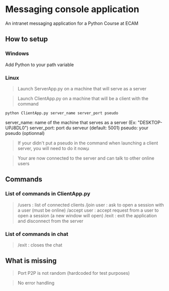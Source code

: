 # Messaging console application
An intranet messaging application for a Python Course at ECAM

## How to setup

### Windows 
Add Python to your path variable

### Linux
> Launch ServerApp.py on a machine that will serve as a server

> Launch ClientApp.py on a machine that will be a client with the command

```python ClientApp.py server_name server_port pseudo```

server_name: name of the machine that serves as a server (Ex: "DESKTOP-UPJ8DL0")
server_port: port du serveur (default: 5001)
pseudo: your pseudo (optionnal)

> If your didn't put a pseudo in the command when launching a client server, you will need to do it nowµ

> Your are now connected to the server and can talk to other online users

## Commands
### List of commands in  ClientApp.py
> /users : list of connected clients
> /join user : ask to open a session with a user (must be online)
> /accept user : accept request from a user to open a session (a new window will open)
> /exit : exit the application and disconnect from the server

### List of commands in chat
> /exit : closes the chat


## What is missing
> Port P2P is not random (hardcoded for test purposes)

> No error handling

